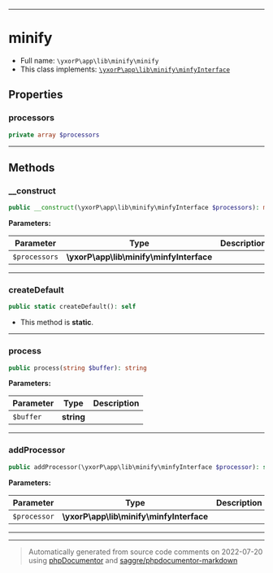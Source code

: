 ***

# minify





* Full name: `\yxorP\app\lib\minify\minify`
* This class implements:
[`\yxorP\app\lib\minify\minfyInterface`](./minfyInterface.md)



## Properties


### processors



```php
private array $processors
```






***

## Methods


### __construct



```php
public __construct(\yxorP\app\lib\minify\minfyInterface $processors): mixed
```








**Parameters:**

| Parameter | Type | Description |
|-----------|------|-------------|
| `$processors` | **\yxorP\app\lib\minify\minfyInterface** |  |




***

### createDefault



```php
public static createDefault(): self
```



* This method is **static**.







***

### process



```php
public process(string $buffer): string
```








**Parameters:**

| Parameter | Type | Description |
|-----------|------|-------------|
| `$buffer` | **string** |  |




***

### addProcessor



```php
public addProcessor(\yxorP\app\lib\minify\minfyInterface $processor): self
```








**Parameters:**

| Parameter | Type | Description |
|-----------|------|-------------|
| `$processor` | **\yxorP\app\lib\minify\minfyInterface** |  |




***


***
> Automatically generated from source code comments on 2022-07-20 using [phpDocumentor](http://www.phpdoc.org/) and [saggre/phpdocumentor-markdown](https://github.com/Saggre/phpDocumentor-markdown)
